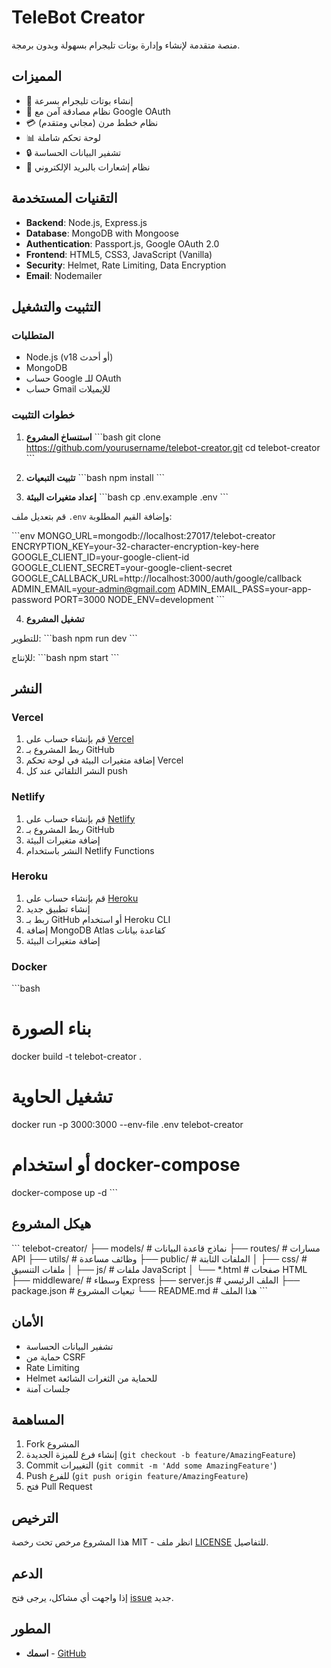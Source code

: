 # TeleBot Creator

منصة متقدمة لإنشاء وإدارة بوتات تليجرام بسهولة وبدون برمجة.

## المميزات

- 🚀 إنشاء بوتات تليجرام بسرعة
- 🔐 نظام مصادقة آمن مع Google OAuth
- 💳 نظام خطط مرن (مجاني ومتقدم)
- 📊 لوحة تحكم شاملة
- 🔒 تشفير البيانات الحساسة
- 📧 نظام إشعارات بالبريد الإلكتروني

## التقنيات المستخدمة

- **Backend**: Node.js, Express.js
- **Database**: MongoDB with Mongoose
- **Authentication**: Passport.js, Google OAuth 2.0
- **Frontend**: HTML5, CSS3, JavaScript (Vanilla)
- **Security**: Helmet, Rate Limiting, Data Encryption
- **Email**: Nodemailer

## التثبيت والتشغيل

### المتطلبات

- Node.js (v18 أو أحدث)
- MongoDB
- حساب Google للـ OAuth
- حساب Gmail للإيميلات

### خطوات التثبيت

1. **استنساخ المشروع**
\`\`\`bash
git clone https://github.com/yourusername/telebot-creator.git
cd telebot-creator
\`\`\`

2. **تثبيت التبعيات**
\`\`\`bash
npm install
\`\`\`

3. **إعداد متغيرات البيئة**
\`\`\`bash
cp .env.example .env
\`\`\`

قم بتعديل ملف `.env` وإضافة القيم المطلوبة:

\`\`\`env
MONGO_URL=mongodb://localhost:27017/telebot-creator
ENCRYPTION_KEY=your-32-character-encryption-key-here
GOOGLE_CLIENT_ID=your-google-client-id
GOOGLE_CLIENT_SECRET=your-google-client-secret
GOOGLE_CALLBACK_URL=http://localhost:3000/auth/google/callback
ADMIN_EMAIL=your-admin@gmail.com
ADMIN_EMAIL_PASS=your-app-password
PORT=3000
NODE_ENV=development
\`\`\`

4. **تشغيل المشروع**

للتطوير:
\`\`\`bash
npm run dev
\`\`\`

للإنتاج:
\`\`\`bash
npm start
\`\`\`

## النشر

### Vercel

1. قم بإنشاء حساب على [Vercel](https://vercel.com)
2. ربط المشروع بـ GitHub
3. إضافة متغيرات البيئة في لوحة تحكم Vercel
4. النشر التلقائي عند كل push

### Netlify

1. قم بإنشاء حساب على [Netlify](https://netlify.com)
2. ربط المشروع بـ GitHub
3. إضافة متغيرات البيئة
4. النشر باستخدام Netlify Functions

### Heroku

1. قم بإنشاء حساب على [Heroku](https://heroku.com)
2. إنشاء تطبيق جديد
3. ربط بـ GitHub أو استخدام Heroku CLI
4. إضافة MongoDB Atlas كقاعدة بيانات
5. إضافة متغيرات البيئة

### Docker

\`\`\`bash
# بناء الصورة
docker build -t telebot-creator .

# تشغيل الحاوية
docker run -p 3000:3000 --env-file .env telebot-creator

# أو استخدام docker-compose
docker-compose up -d
\`\`\`

## هيكل المشروع

\`\`\`
telebot-creator/
├── models/           # نماذج قاعدة البيانات
├── routes/           # مسارات API
├── utils/            # وظائف مساعدة
├── public/           # الملفات الثابتة
│   ├── css/         # ملفات التنسيق
│   ├── js/          # ملفات JavaScript
│   └── *.html       # صفحات HTML
├── middleware/       # وسطاء Express
├── server.js         # الملف الرئيسي
├── package.json      # تبعيات المشروع
└── README.md         # هذا الملف
\`\`\`

## الأمان

- تشفير البيانات الحساسة
- حماية من CSRF
- Rate Limiting
- Helmet للحماية من الثغرات الشائعة
- جلسات آمنة

## المساهمة

1. Fork المشروع
2. إنشاء فرع للميزة الجديدة (`git checkout -b feature/AmazingFeature`)
3. Commit التغييرات (`git commit -m 'Add some AmazingFeature'`)
4. Push للفرع (`git push origin feature/AmazingFeature`)
5. فتح Pull Request

## الترخيص

هذا المشروع مرخص تحت رخصة MIT - انظر ملف [LICENSE](LICENSE) للتفاصيل.

## الدعم

إذا واجهت أي مشاكل، يرجى فتح [issue](https://github.com/yourusername/telebot-creator/issues) جديد.

## المطور

- **اسمك** - [GitHub](https://github.com/yourusername)
